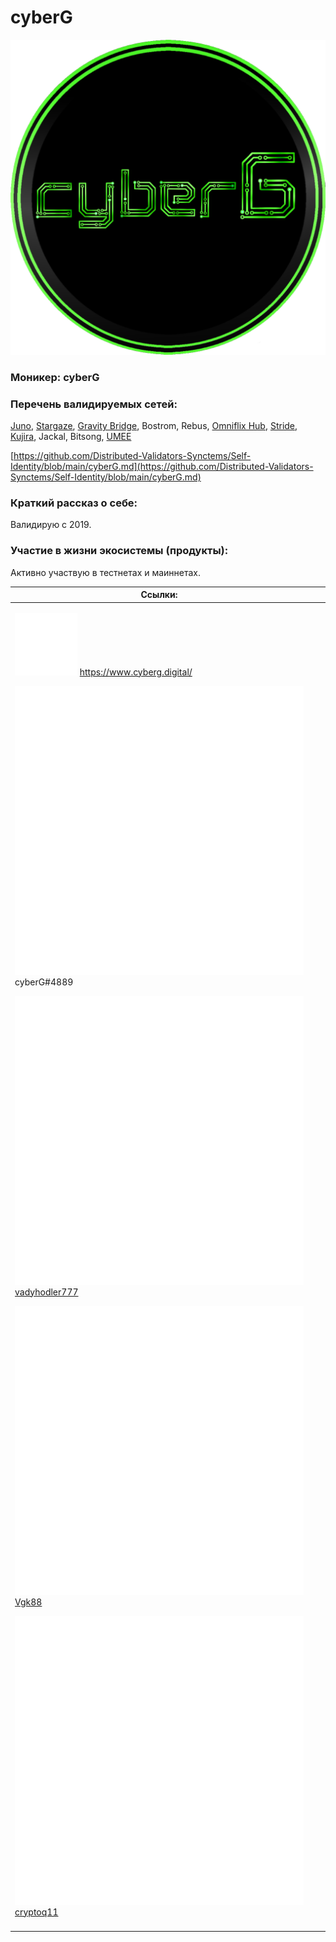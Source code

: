 # cyberG

![](<../../.gitbook/assets/image (18).png>)

### **Моникер:** cyberG

### **Перечень валидируемых сетей:**

[Juno](../../cosmobook/juno/), [Stargaze](../../cosmobook/stargaze.md), [Gravity Bridge](../../cosmobook/gravity-bridge.md), Bostrom, Rebus, [Omniflix Hub](../../cosmobook/omniflix.md), [Stride](../../readme/stride.md), [Kujira](../../cosmobook/kujira.md), Jackal, Bitsong, [UMEE](../../readme/umee.md)

[https://github.com/Distributed-Validators-Synctems/Self-Identity/blob/main/cyberG.md](https://github.com/Distributed-Validators-Synctems/Self-Identity/blob/main/cyberG.md)

### **Краткий рассказ о себе:**

Валидирую с 2019.

### **Участие в жизни экосистемы (продукты):**

Активно участвую в тестнетах и маиннетах.

<table><thead><tr><th>Ссылки:</th><th data-hidden></th><th data-hidden></th></tr></thead><tbody><tr><td><p><img src="../../.gitbook/assets/icons_wb-web.png" alt="" data-size="line"> <a href="https://www.cyberg.digital/">https://www.cyberg.digital/</a></p><p><img src="../../.gitbook/assets/icons_wb-discord (1).png" alt="" data-size="line"> cyberG#4889 </p><p><img src="../../.gitbook/assets/icons_wb-twitter.png" alt="" data-size="line"> <a href="https://twitter.com/vadyhodler777">vadyhodler777</a></p><p><img src="../../.gitbook/assets/icons_wb-github (1).png" alt="" data-size="line"> <a href="https://github.com/Vgk88">Vgk88</a> </p><p><img src="../../.gitbook/assets/icons_wb-telegram (1).png" alt="" data-size="line"> <a href="https://t.me/cryptoq11">cryptoq11</a></p></td><td></td><td></td></tr><tr><td></td><td></td><td></td></tr></tbody></table>

